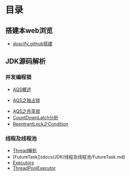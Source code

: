 # 目录

## 搭建本web浏览

* [doscify_github搭建](docs/doscify_github搭建.md)

## JDK源码解析

### 并发编程锁

* [AQS概述](docs/JDK/并发编程之锁/AQS-概述.md)

* [AQS之独占锁](docs/JDK/并发编程之锁/AQS-独占锁(ReentrantLock).md)

- [AQS之共享锁](docs/JDK/并发编程之锁/AQS共享锁(semaphore).md)
- [CountDownLatch分析](docs/JDK/并发编程之锁/CountDownLatch.md)
- [ReentrantLock之Condition](docs/JDK/并发编程之锁/ReentrantLock之condition使用.md)

### 线程及线程池

- [Thread解析](docs/JDK/线程及线程池/Thread解析.md)
- [FutureTask])(docs/JDK/线程及线程池/FutureTask.md)
- [Executors](docs/JDK/线程及线程池/Exceutors.md)
- [ThreadPoolExecutor](docs/JDK/线程及线程池/ThreadPoolExecutor.md)